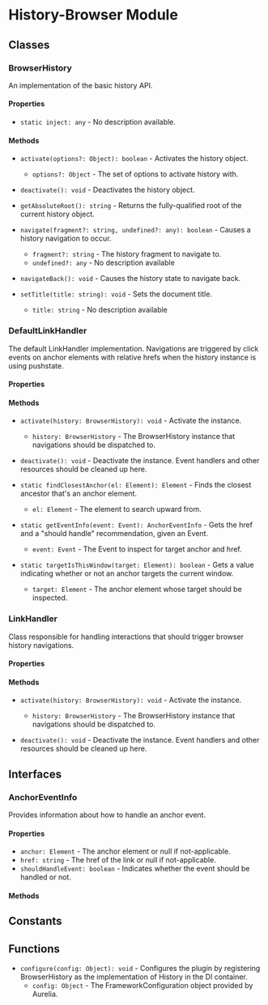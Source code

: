 # History-Browser Module

## Classes


### BrowserHistory

An implementation of the basic history API.

#### Properties

* `static inject: any` - No description available.

#### Methods


* `activate(options?: Object): boolean` - Activates the history object.
  * `options?: Object` - The set of options to activate history with.


* `deactivate(): void` - Deactivates the history object.


* `getAbsoluteRoot(): string` - Returns the fully-qualified root of the current history object.


* `navigate(fragment?: string, undefined?: any): boolean` - Causes a history navigation to occur.
  * `fragment?: string` - The history fragment to navigate to.
  * `undefined?: any` - No description available


* `navigateBack(): void` - Causes the history state to navigate back.


* `setTitle(title: string): void` - Sets the document title.
  * `title: string` - No description available



### DefaultLinkHandler

The default LinkHandler implementation. Navigations are triggered by click events on
anchor elements with relative hrefs when the history instance is using pushstate.

#### Properties


#### Methods


* `activate(history: BrowserHistory): void` - Activate the instance.
  * `history: BrowserHistory` - The BrowserHistory instance that navigations should be dispatched to.



* `deactivate(): void` - Deactivate the instance. Event handlers and other resources should be cleaned up here.


* `static findClosestAnchor(el: Element): Element` - Finds the closest ancestor that&#x27;s an anchor element.
  * `el: Element` - The element to search upward from.


* `static getEventInfo(event: Event): AnchorEventInfo` - Gets the href and a &quot;should handle&quot; recommendation, given an Event.
  * `event: Event` - The Event to inspect for target anchor and href.



* `static targetIsThisWindow(target: Element): boolean` - Gets a value indicating whether or not an anchor targets the current window.
  * `target: Element` - The anchor element whose target should be inspected.



### LinkHandler

Class responsible for handling interactions that should trigger browser history navigations.

#### Properties


#### Methods


* `activate(history: BrowserHistory): void` - Activate the instance.
  * `history: BrowserHistory` - The BrowserHistory instance that navigations should be dispatched to.



* `deactivate(): void` - Deactivate the instance. Event handlers and other resources should be cleaned up here.



## Interfaces


### AnchorEventInfo

Provides information about how to handle an anchor event.

#### Properties

* `anchor: Element` - The anchor element or null if not-applicable.
* `href: string` - The href of the link or null if not-applicable.
* `shouldHandleEvent: boolean` - Indicates whether the event should be handled or not.

#### Methods



## Constants


## Functions


* `configure(config: Object): void` - Configures the plugin by registering BrowserHistory as the implementation of History in the DI container.
  * `config: Object` - The FrameworkConfiguration object provided by Aurelia.


